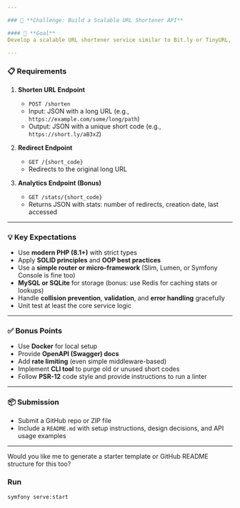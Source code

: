 ```yaml
---

### 🧠 **Challenge: Build a Scalable URL Shortener API**

#### 🎯 **Goal**
Develop a scalable URL shortener service similar to Bit.ly or TinyURL, with a RESTful API interface.

---
```


### 📋 **Requirements**

1. **Shorten URL Endpoint**
    - `POST /shorten`
    - Input: JSON with a long URL (e.g., `https://example.com/some/long/path`)
    - Output: JSON with a unique short code (e.g., `https://short.ly/aB3xZ`)

2. **Redirect Endpoint**
    - `GET /{short_code}`
    - Redirects to the original long URL

3. **Analytics Endpoint (Bonus)**
    - `GET /stats/{short_code}`
    - Returns JSON with stats: number of redirects, creation date, last accessed

---

### 💡 **Key Expectations**

- Use **modern PHP (8.1+)** with strict types
- Apply **SOLID principles** and **OOP best practices**
- Use a **simple router or micro-framework** (Slim, Lumen, or Symfony Console is fine too)
- **MySQL or SQLite** for storage (bonus: use Redis for caching stats or lookups)
- Handle **collision prevention**, **validation**, and **error handling** gracefully
- Unit test at least the core service logic

---

### ✅ **Bonus Points**

- Use **Docker** for local setup
- Provide **OpenAPI (Swagger) docs**
- Add **rate limiting** (even simple middleware-based)
- Implement **CLI tool** to purge old or unused short codes
- Follow **PSR-12** code style and provide instructions to run a linter

---

### 📦 Submission

- Submit a GitHub repo or ZIP file
- Include a `README.md` with setup instructions, design decisions, and API usage examples

---

Would you like me to generate a starter template or GitHub README structure for this too?

### Run
```symfony serve:start```